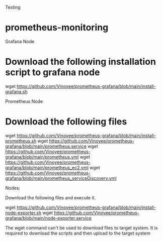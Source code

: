 Testing 
# prometheus-monitoring
Grafana Node
# Download the following installation script to grafana node
wget https://github.com/Vinoyee/prometheus-grafana/blob/main/install-grafana.sh

Prometheus Node

# Download the following files

wget https://github.com/Vinoyee/prometheus-grafana/blob/main/install-prometheus.sh
wget https://github.com/Vinoyee/prometheus-grafana/blob/main/prometheus.service
wget https://github.com/Vinoyee/prometheus-grafana/blob/main/prometheus.yml
wget https://github.com/Vinoyee/prometheus-grafana/blob/main/prometheus_ec2.yml
wget https://github.com/Vinoyee/prometheus-grafana/blob/main/prometheus_serviceDiscovery.yml


Nodes:

Download the following files and execute it. 

wget https://github.com/Vinoyee/prometheus-grafana/blob/main/install-node-exporter.sh
wget https://github.com/Vinoyee/prometheus-grafana/blob/main/node-exporter.service

The wget command can't be used to download files to target system. It is required to download the scripts and then upload to the target system
